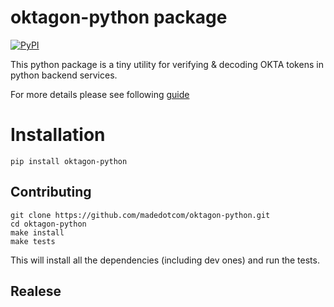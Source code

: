 # oktagon-python package

[![PyPI](https://img.shields.io/pypi/v/oktagon-python?logo=pypi&logoColor=white&style=for-the-badge)](https://pypi.org/project/oktagon-python/)

This python package is a tiny utility for verifying & decoding OKTA tokens in python backend services.

For more details please see following [guide](https://github.com/madedotcom/oktagon/docs/oktagon_integration.md)

# Installation

    pip install oktagon-python


## Contributing

    git clone https://github.com/madedotcom/oktagon-python.git
    cd oktagon-python
    make install
    make tests

This will install all the dependencies (including dev ones) and run the tests.

## Realese
